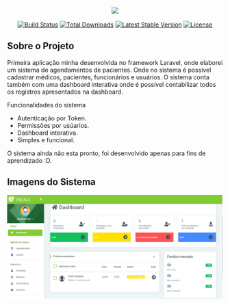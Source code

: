<p align="center"><a href="https://laravel.com" target="_blank"><img src="https://raw.githubusercontent.com/laravel/art/master/logo-lockup/5%20SVG/2%20CMYK/1%20Full%20Color/laravel-logolockup-cmyk-red.svg" width="400"></a></p>

<p align="center">
<a href="https://travis-ci.org/laravel/framework"><img src="https://travis-ci.org/laravel/framework.svg" alt="Build Status"></a>
<a href="https://packagist.org/packages/laravel/framework"><img src="https://img.shields.io/packagist/dt/laravel/framework" alt="Total Downloads"></a>
<a href="https://packagist.org/packages/laravel/framework"><img src="https://img.shields.io/packagist/v/laravel/framework" alt="Latest Stable Version"></a>
<a href="https://packagist.org/packages/laravel/framework"><img src="https://img.shields.io/packagist/l/laravel/framework" alt="License"></a>
</p>

## Sobre o Projeto

Primeira aplicação minha desenvolvida no framework Laravel, onde elaborei um sistema de agendamentos de pacientes. Onde no sistema é possivel cadastrar médicos, pacientes, funcionários e usuários. O sistema conta também com uma dashboard interativa onde é possivel contabilizar todos os registros apresentados na dashboard. 

Funcionalidades do sistema

- Autenticação por Token.
- Permissões por usúarios.
- Dashboard interativa.
- Simples e funcional.

O sistema ainda não esta pronto, foi desenvolvido apenas para fins de aprendizado :D.

## Imagens do Sistema

<img src="/insumos/dashboard.png">